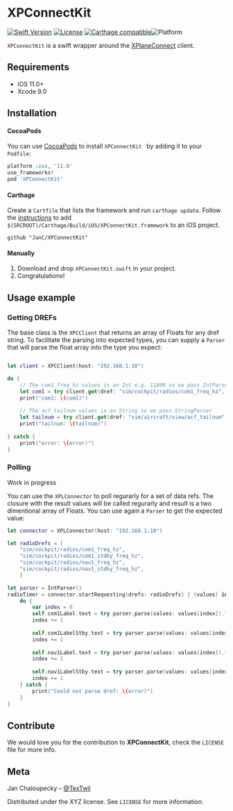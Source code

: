 # XPConnectKit


[![Swift Version][swift-image]][swift-url]
[![License][license-image]][license-url]
[![Carthage compatible](https://img.shields.io/badge/Carthage-compatible-4BC51D.svg?style=flat)](https://github.com/Carthage/Carthage)![Platform](https://img.shields.io/cocoapods/p/LFAlertController.svg?style=flat)



`XPConnectKit` is a swift wrapper around the [XPlaneConnect](https://github.com/nasa/XPlaneConnect) client.


## Requirements

- iOS 11.0+
- Xcode 9.0

## Installation

#### CocoaPods
You can use [CocoaPods](http://cocoapods.org/) to install `XPConnectKit ` by adding it to your `Podfile`:

```ruby
platform :ios, '11.0'
use_frameworks!
pod 'XPConnectKit'
```

#### Carthage

Create a `Cartfile` that lists the framework and run `carthage update`. Follow the [instructions](https://github.com/Carthage/Carthage#if-youre-building-for-ios) to add `$(SRCROOT)/Carthage/Build/iOS/XPConnectKit.framework` to an iOS project.

```
github "JanC/XPConnectKit"
```
#### Manually
1. Download and drop ```XPConnectKit.swift``` in your project.  
2. Congratulations!  

## Usage example

### Getting DREFs

The base class is the `XPCClient` that returns an array of Floats for any dref string. To facilitate the parsing into expected types, you can supply a `Parser` that will parse the float array into the type you expect:

```swift

let client = XPCClient(host: "192.168.1.10")

do {
    // The com1_freq_hz values is an Int e.g. 11800 so we pass IntParser
    let com1 = try client.get(dref: "sim/cockpit/radios/com1_freq_hz", parser: IntParser())
    print("com1: \(com1)")
    
    // The acf_tailnum values is an String so we pass StringParser
    let tailnum = try client.get(dref: "sim/aircraft/view/acf_tailnum", parser: StringParser())
    print("tailnum: \(tailnum)")
    
} catch {
    print("error: \(error)")
}
```

### Polling
Work in progress

You can use the `XPLConnector` to poll regurarly for a set of data refs. The closure with the result values will be called regurarly and result is a two dimentional array of Floats. You can use again a `Parser` to get the expected value:

```swift
let connector = XPLConnector(host: "192.168.1.10")

let radioDrefs = [
    "sim/cockpit/radios/com1_freq_hz",
    "sim/cockpit/radios/com1_stdby_freq_hz",
    "sim/cockpit/radios/nav1_freq_hz",
    "sim/cockpit/radios/nav1_stdby_freq_hz",
    ]

let parser = IntParser()
radioTimer = connector.startRequesting(drefs: radioDrefs) { (values) in
    do {
        var index = 0
        self.com1Label.text = try parser.parse(values: values[index]).formattedFrequency
        index += 1
        
        self.com1LabelStby.text = try parser.parse(values: values[index]).formattedFrequency
        index += 1
        
        self.nav1Label.text = try parser.parse(values: values[index]).formattedFrequency
        index += 1
        
        self.nav1LabelStby.text = try parser.parse(values: values[index]).formattedFrequency
        index += 1
    } catch {
        print("Could not parse dref: \(error)")
    }
}
```



## Contribute

We would love you for the contribution to **XPConnectKit**, check the ``LICENSE`` file for more info.

## Meta

Jan Chaloupecky – [@TexTwil](https://twitter.com/TexTwil) 

Distributed under the XYZ license. See ``LICENSE`` for more information.


[swift-image]:https://img.shields.io/badge/swift-4.0-orange.svg
[swift-url]: https://swift.org/
[license-image]: https://img.shields.io/badge/License-MIT-blue.svg
[license-url]: LICENSE
[travis-image]: https://img.shields.io/travis/dbader/node-datadog-metrics/master.svg?style=flat-square
[travis-url]: https://travis-ci.org/dbader/node-datadog-metrics
[codebeat-image]: https://codebeat.co/badges/c19b47ea-2f9d-45df-8458-b2d952fe9dad
[codebeat-url]: https://codebeat.co/projects/github-com-vsouza-awesomeios-com